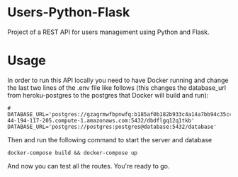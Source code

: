 # Users-Python-Flask
Project of a REST API for users management using Python and Flask.

# Usage
In order to run this API locally you need to have Docker running and change the 
last two lines of the .env file like follows (this changes the database_url from 
heroku-postgres to the postgres that Docker will build and run):
```
# DATABASE_URL='postgres://gzagrmwfbpnwfq:b185af0b182b933c4a14a7bb94c35cc9e58d1d46fe75f37cc2eeb87d4d325f29@ec2-44-194-117-205.compute-1.amazonaws.com:5432/dbdflgq12q1tkb'
DATABASE_URL='postgres://postgres:postgres@database:5432/database'
```

Then and run the following command to start the server and database
```
docker-compose build && docker-compose up
```

And now you can test all the routes. You're ready to go.